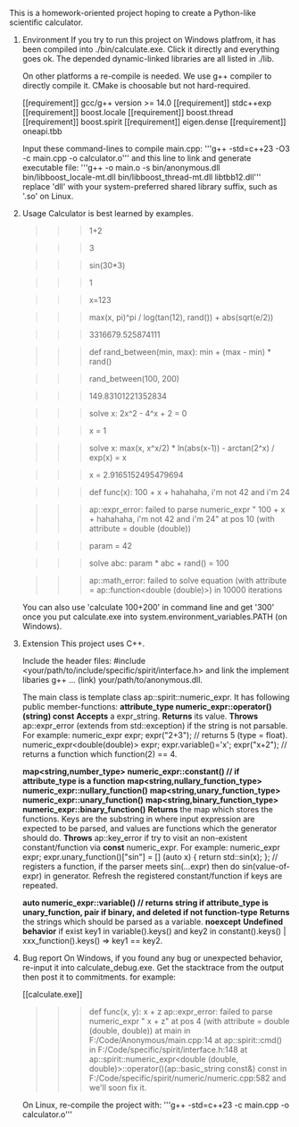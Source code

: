 This is a homework-oriented project hoping to create a Python-like scientific calculator.

1. Environment
   If you try to run this project on Windows platfrom, it has been compiled into ./bin/calculate.exe.
   Click it directly and everything goes ok. The depended dynamic-linked libraries are all listed in ./lib.

   On other platforms a re-compile is needed. We use g++ compiler to directly compile it. CMake is choosable but not hard-required.
   
   [[requirement]] gcc/g++ version >= 14.0
   [[requirement]] stdc++exp
   [[requirement]] boost.locale
   [[requirement]] boost.thread
   [[requirement]] boost.spirit
   [[requirement]] eigen.dense
   [[requirement]] oneapi.tbb

   Input these command-lines to compile main.cpp:
     '''g++ -std=c++23 -O3 -c main.cpp -o calculator.o'''
   and this line to link and generate executable file:
     '''g++ -o main.o -s bin/anonymous.dll bin/libboost_locale-mt.dll bin/libboost_thread-mt.dll libtbb12.dll'''
   replace 'dll' with your system-preferred shared library suffix, such as '.so' on Linux.


2. Usage
   Calculator is best learned by examples.

   >>> 1+2

   >>> 3


   >>> sin(30*3)

   >>> 1


   >>> x=123

   >>> max(x, pi)^pi / log(tan(12), rand()) + abs(sqrt(e/2))

   >>> 3316679.525874111


   >>> def rand_between(min, max): min + (max - min) * rand()

   >>> rand_between(100, 200)

   >>> 149.83101221352834


   >>> solve x: 2x^2 - 4^x + 2 = 0

   >>> x = 1

   
   >>> solve x: max(x, x^x/2) * ln(abs(x-1)) - arctan(2^x) / exp(x) = x

   >>> x = 2.9165152495479694


   >>> def func(x): 100 + x + hahahaha, i'm not 42 and i'm 24

   >>> ap::expr_error: failed to parse numeric_expr " 100 + x + hahahaha, i'm not 42 and i'm 24" at pos 10 (with attribute = double (double))


   >>> param = 42

   >>> solve abc: param * abc + rand() = 100

   >>> ap::math_error: failed to solve equation (with attribute = ap::function<double (double)>) in 10000 iterations


   You can also use 'calculate 100+200' in command line and get '300' once you put calculate.exe into system.environment_variables.PATH (on Windows).


3. Extension
   This project uses C++.
   
   Include the header files:
   #include <your/path/to/include/specific/spirit/interface.h>
   and link the implement libaries
   g++ ... (link) your/path/to/anonymous.dll.

   The main class is template <typename attribute_type> class ap::spirit::numeric_expr. It has following public member-functions:
   **attribute_type numeric_expr::operator() (string) const**
   **Accepts** a expr_string.
   **Returns** its value.
   **Throws** ap::expr_error (extends from std::exception) if the string is not parsable.
   For example:
      numeric_expr<float> expr; expr("2+3"); // returns 5 (type = float).
      numeric_expr<double(double)> expr; expr.variable()='x'; expr("x+2"); // returns a function which function(2) == 4.


   **map<string,number_type>           numeric_expr::constant() // if attribute_type is a function**
   **map<string,nullary_function_type> numeric_expr::nullary_function()**
   **map<string,unary_function_type>   numeric_expr::unary_function()**
   **map<string,binary_function_type>  numeric_expr::binary_function()**
   **Returns** the map which stores the functions. Keys are the substring in where input expression are expected to be parsed, and values are functions which the generator should do.
   **Throws** ap::key_error if try to visit an non-existent constant/function via **const** numeric_expr.
   For example:
      numeric_expr<float> expr; expr.unary_function()["sin"] = [] (auto x) { return std::sin(x); }; // registers a function, if the parser meets sin(...expr) then do sin(value-of-expr) in generator.
   Refresh the registered constant/function if keys are repeated.

   **auto numeric_expr::variable() // returns string if attribute_type is unary_function, pair<string> if binary, and deleted if not function-type**
   **Returns** the strings which should be parsed as a variable.
   **noexcept**
   **Undefined behavior** if exist key1 in variable().keys() and key2 in constant().keys() | xxx_function().keys() => key1 == key2.   
   

4. Bug report
   On Windows, if you found any bug or unexpected behavior, re-input it into calculate_debug.exe. Get the stacktrace from the output then post it to commitments.
   for example:
   
   [[calculate.exe]]
   >>> def func(x, y): x + z
   >>> ap::expr_error: failed to parse numeric_expr " x + z" at pos 4 (with attribute = double (double, double))
      at main in F:/Code/Anonymous/main.cpp:14
      at ap::spirit::cmd() in F:/Code/specific/spirit/interface.h:148
      at ap::spirit::numeric_expr<double (double, double)>::operator()(ap::basic_string<char> const&) const in F:/Code/specific/spirit/numeric/numeric.cpp:582
   and we'll soon fix it.
   
   On Linux, re-compile the project with:
     '''g++ -std=c++23 -c main.cpp -o calculator.o'''
   
   
   

